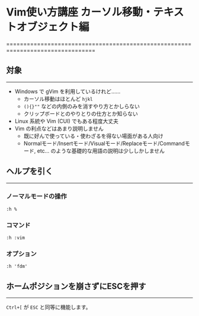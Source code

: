 # Vim使い方講座 カーソル移動・テキストオブジェクト編
================================================================================

## 対象
--------------------------------------------------------------------------------

* Windows で gVim を利用しているけれど……
    + カーソル移動はほとんど `hjkl`
    + `(){}""` などの内側のみを消すやり方とかしらない
    + クリップボードとのやりとりの仕方とか知らない
* Linux 系統や Vim (CUI) でもある程度大丈夫
* Vim の利点などはあまり説明しません
    + 既に好んで使っている・使わざるを得ない場面がある人向け
    + Normalモード/Insertモード/Visualモード/Replaceモード/Commandモード, etc... のような基礎的な用語の説明は少ししかしません


## ヘルプを引く
--------------------------------------------------------------------------------

### ノーマルモードの操作

    :h %

### コマンド

    :h :vim

### オプション

    :h 'fdm'


## ホームポジションを崩さずにESCを押す
--------------------------------------------------------------------------------

`Ctrl+[` が `ESC` と同等に機能します。

<!-- vim: set ft=markdown et sw=4 :-->
